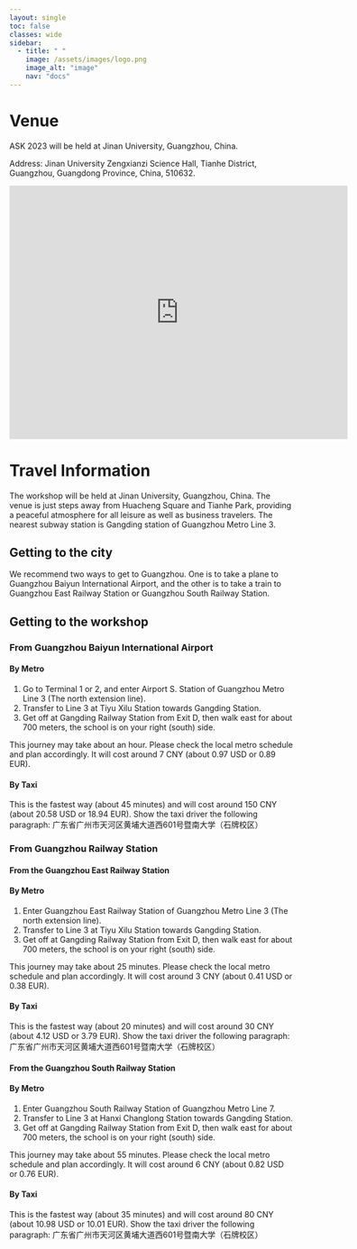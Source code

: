 ```yaml
---
layout: single
toc: false
classes: wide
sidebar:  
  - title: " "   
    image: /assets/images/logo.png
    image_alt: "image"
    nav: "docs"
---
```


# Venue
ASK 2023 will be held at Jinan University, Guangzhou, China.

Address: Jinan University Zengxianzi Science Hall, Tianhe District, Guangzhou, Guangdong Province, China, 510632.
<iframe src="https://www.google.com/maps/embed?pb=!1m18!1m12!1m3!1d14676.612710252562!2d113.32928841517109!3d23.128075662574126!2m3!1f0!2f0!3f0!3m2!1i1024!2i768!4f13.1!3m3!1m2!1s0x3402ffb26425db7f%3A0x84267ce375ce149d!2sJinan%20University!5e0!3m2!1sen!2ssg!4v1690263291313!5m2!1sen!2ssg" width="600" height="450" style="border:0;" allowfullscreen="" loading="lazy" referrerpolicy="no-referrer-when-downgrade"></iframe>

# Travel Information
The workshop will be held at Jinan University, Guangzhou, China. The venue is just steps away from Huacheng Square and Tianhe Park, providing a peaceful atmosphere for all leisure as well as business travelers. The nearest subway station is Gangding station of Guangzhou Metro Line 3.

## Getting to the city
We recommend two ways to get to Guangzhou. One is to take a plane to Guangzhou Baiyun International Airport, and the other is to take a train to Guangzhou East Railway Station or Guangzhou South Railway Station.

## Getting to the workshop
### From Guangzhou Baiyun International Airport
#### By Metro
1. Go to Terminal 1 or 2, and enter Airport S. Station of Guangzhou Metro Line 3 (The north extension line).
2. Transfer to Line 3 at Tiyu Xilu Station towards Gangding Station.
3. Get off at Gangding Railway Station from Exit D, then walk east for about 700 meters, the school is on your right (south) side.

This journey may take about an hour. Please check the local metro schedule and plan accordingly. It will cost around 7 CNY (about 0.97 USD or 0.89 EUR).
#### By Taxi
This is the fastest way (about 45 minutes) and will cost around 150 CNY (about 20.58 USD or 18.94 EUR). Show the taxi driver the following paragraph: 广东省广州市天河区黄埔大道西601号暨南大学（石牌校区）
### From Guangzhou Railway Station
#### From the Guangzhou East Railway Station
#### By Metro
1. Enter Guangzhou East Railway Station of Guangzhou Metro Line 3 (The north extension line).
2. Transfer to Line 3 at Tiyu Xilu Station towards Gangding Station.
3. Get off at Gangding Railway Station from Exit D, then walk east for about 700 meters, the school is on your right (south) side.

This journey may take about 25 minutes. Please check the local metro schedule and plan accordingly. It will cost around 3 CNY (about 0.41 USD or 0.38 EUR).
#### By Taxi
This is the fastest way (about 20 minutes) and will cost around 30 CNY (about 4.12 USD or 3.79 EUR). Show the taxi driver the following paragraph: 广东省广州市天河区黄埔大道西601号暨南大学（石牌校区）
#### From the Guangzhou South Railway Station
#### By Metro
1. Enter Guangzhou South Railway Station of Guangzhou Metro Line 7.
2. Transfer to Line 3 at Hanxi Changlong Station towards Gangding Station.
3. Get off at Gangding Railway Station from Exit D, then walk east for about 700 meters, the school is on your right (south) side.

This journey may take about 55 minutes. Please check the local metro schedule and plan accordingly. It will cost around 6 CNY (about 0.82 USD or 0.76 EUR).
#### By Taxi
This is the fastest way (about 35 minutes) and will cost around 80 CNY (about 10.98 USD or 10.01 EUR). Show the taxi driver the following paragraph: 广东省广州市天河区黄埔大道西601号暨南大学（石牌校区）
<!--![Getting to Hyogo University](http://www.hyogo-dai.ac.jp/en/about/img/Access_img_01.png) -->


